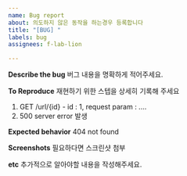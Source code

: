 ```yaml
---
name: Bug report
about: 의도하지 않은 동작을 하는경우 등록합니다
title: "[BUG] "
labels: bug
assignees: f-lab-lion

---
```


**Describe the bug**
버그 내용을 명확하게 적어주세요.

**To Reproduce**
재현하기 위한 스텝을 상세히 기록해 주세요
1. GET /url/{id} - id : 1, request param : ....
2. 500 server error 발생

**Expected behavior**
404 not found 

**Screenshots**
필요하다면 스크린샷 첨부

**etc**
추가적으로 알아야할 내용을 작성해주세요.
